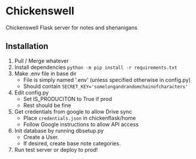 Chickenswell
=========

Chickenswell Flask server for notes and shenanigans

Installation
-----

1. Pull / Merge whatever
2. Install dependencies `python -m pip install -r requirements.txt`
3. Make .env file in base dir
     * File is simply named '.env' (unless specified otherwise in config.py)
     * Should contain `SECRET_KEY='somelongandrandomchainofcharacters'`
4. Edit config.py
     * Set IS_PRODUCITON to True if prod
     * Rest should be fine
5. Get credentials from google to allow Drive sync
     * Place `credentials.json` in chickenflask/home
     * Follow Google instructions to allow API access
6. Init database by running dbsetup.py
     * Create a User.
     * If desired, create base note categories.
7. Run test server or deploy to prod!

